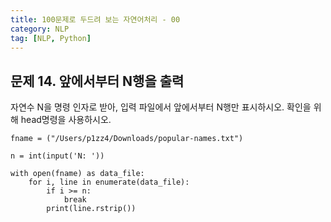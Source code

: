 ```yaml
---
title: 100문제로 두드려 보는 자연어처리 - 00
category: NLP
tag: [NLP, Python]
---
```


## 문제 14. 앞에서부터 N행을 출력
자연수 N을 명령 인자로 받아, 입력 파일에서 앞에서부터 N행만 표시하시오. 확인을 위해 head명령을 사용하시오.

~~~
fname = ("/Users/p1zz4/Downloads/popular-names.txt")

n = int(input('N: '))

with open(fname) as data_file:
    for i, line in enumerate(data_file):
        if i >= n:
            break
        print(line.rstrip())
~~~
